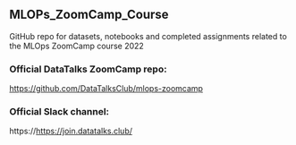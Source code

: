 ## MLOPs_ZoomCamp_Course

GitHub repo for datasets, notebooks and completed assignments
related to the MLOps ZoomCamp course 2022

### Official DataTalks ZoomCamp repo:
https://github.com/DataTalksClub/mlops-zoomcamp

### Official Slack channel:
https://https://join.datatalks.club/


